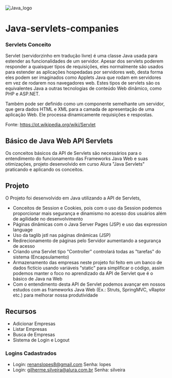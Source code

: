![Java_logo](http://renanslopes8.com.br/projetosgit/readme-img/java_logo.png)

# Java-servlets-companies

### Servlets Conceito

Servlet (servidorzinho em tradução livre) é uma classe Java usada para estender as funcionalidades de um servidor. Apesar dos servlets poderem responder a quaisquer tipos de requisições, eles normalmente são usados para estender as aplicações hospedadas por servidores web, desta forma eles podem ser imaginados como Applets Java que rodam em servidores em vez de rodarem nos navegadores web. Estes tipos de servlets são os equivalentes Java a outras tecnologias de conteúdo Web dinâmico, como PHP e ASP.NET.

Também pode ser definido como um componente semelhante um servidor, que gera dados HTML e XML para a camada de apresentação de uma aplicação Web. Ele processa dinamicamente requisições e respostas.

Fonte: https://pt.wikipedia.org/wiki/Servlet

## Básico de Java Web API Servlets

Os conceitos básicos da API de Servlets são necessários para o entendimento do funcionamento das Frameworks Java Web e suas 
otimizações, projeto desenvolvido em curso Alura "Java Servlets" praticando e aplicando os conceitos.



## Projeto

O Projeto foi desenvolvido em Java utilizando a API de Servlets,
 - Conceitos de Session e Cookies, pois com o uso da Session podemos proporcionar mais segurança e dinamismo no acesso dos usuários além de agilidade no desenvolvimento
 - Páginas dinâmicas com o Java Server Pages (JSP) e uso das expression language
 - Uso da taglib jstl nas páginas dinâmicas (JSP)
 - Redirecionamento de páginas pelo Servidor aumentando a segurança de acesso
 - Criando uma Servlet tipo "Controller" controlará todas as "tarefas" do sistema (Encapsulamento)
 - Armazenamento das empresas neste projeto foi feito em um banco de dados fictício usando variáveis "static" para simplificar o código, assim podemos manter o foco no aprendizado da API de Servlet que é o básico de Java na Web
 - Com o entendimento desta API de Servlet podemos avançar em nossos estudos com as frameworks Java Web (Ex.: Struts, SpringMVC, vRaptor etc.) para melhorar nossa produtividade

## Recursos
 - Adicionar Empresas
 - Listar Empresas
 - Busca de Empresas
 - Sistema de Login e Logout

### Logins Cadastrados
 - Login: renanslopes8@gmail.com Senha: lopes
 - Login: gilherme.silveira@alura.com.br Senha: silveira
